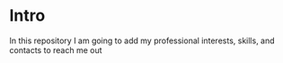 # Intro

In this repository I am going to add my professional interests, skills, and contacts to reach me out 
